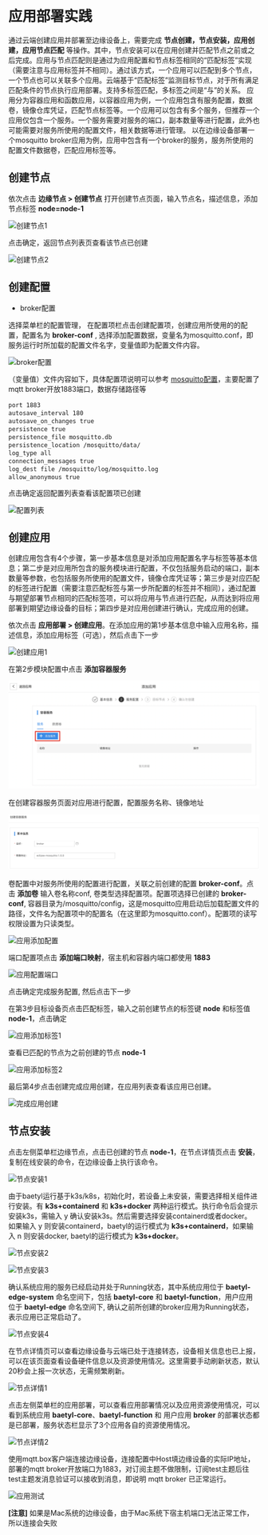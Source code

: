 # 应用部署实践

通过云端创建应用并部署至边缘设备上，需要完成 **节点创建，节点安装，应用创建，应用节点匹配** 等操作。其中，节点安装可以在应用创建并匹配节点之前或之后完成。应用与节点匹配则是通过为应用配置和节点标签相同的“匹配标签”实现（需要注意与应用标签并不相同）。通过该方式，一个应用可以匹配到多个节点，一个节点也可以关联多个应用。云端基于“匹配标签”监测目标节点，对于所有满足匹配条件的节点执行应用部署。支持多标签匹配，多标签之间是“与”的关系。
应用分为容器应用和函数应用，以容器应用为例，一个应用包含有服务配置，数据卷，镜像仓库凭证，匹配节点标签等。一个应用可以包含有多个服务，但推荐一个应用仅包含一个服务。一个服务需要对服务的端口，副本数量等进行配置，此外也可能需要对服务所使用的配置文件，相关数据等进行管理。
以在边缘设备部署一个mosquitto broker应用为例，应用中包含有一个broker的服务，服务所使用的配置文件数据卷，匹配应用标签等。

## 创建节点
依次点击 **边缘节点 > 创建节点** 打开创建节点页面，输入节点名，描述信息，添加节点标签  **node=node-1**

![创建节点1](../images/practice/application-deployment/01-create-node-1.png)

点击确定，返回节点列表页查看该节点已创建

![创建节点2](../images/practice/application-deployment/02-create-node-2.png)

## 创建配置

* broker配置

选择菜单栏的配置管理， 在配置项栏点击创建配置项，创建应用所使用的的配置，配置名为 **broker-conf** , 选择添加配置数据，变量名为mosquitto.conf，即服务运行时所加载的配置文件名字，变量值即为配置文件内容。

![broker配置](../images/practice/application-deployment/03-node-broker-conf.png)

（变量值）文件内容如下，具体配置项说明可以参考 [mosquitto配置](https://mosquitto.org/man/mosquitto-conf-5.html)，主要配置了mqtt broker开放1883端口，数据存储路径等
```
port 1883
autosave_interval 180
autosave_on_changes true
persistence true
persistence_file mosquitto.db
persistence_location /mosquitto/data/
log_type all
connection_messages true
log_dest file /mosquitto/log/mosquitto.log
allow_anonymous true
```

点击确定返回配置列表查看该配置项已创建

![配置列表](../images/practice/application-deployment/04-conf-list.png)

## 创建应用

创建应用包含有4个步骤，第一步基本信息是对添加应用配置名字与标签等基本信息；第二步是对应用所包含的服务模块进行配置，不仅包括服务启动的端口，副本数量等参数，也包括服务所使用的配置文件，镜像仓库凭证等；第三步是对应匹配的标签进行配置（需要注意匹配标签与第一步所配置的标签并不相同），通过配置与期望部署节点相同的匹配标签项，可以将应用与节点进行匹配，从而达到将应用部署到期望边缘设备的目标；第四步是对应用创建进行确认，完成应用的创建。

依次点击 **应用部署 > 创建应用**。在添加应用的第1步基本信息中输入应用名称，描述信息，添加应用标签（可选），然后点击下一步

![创建应用1](../images/practice/application-deployment/05-create-application-1.png)

在第2步模块配置中点击 **添加容器服务**

![应用添加服务1](../images/practice/application-deployment/06-application-add-service-1.png)

在创建容器服务页面对应用进行配置，配置服务名称、镜像地址

![应用添加服务2](../images/practice/application-deployment/07-application-add-service-2.png)

卷配置中对服务所使用的配置进行配置，关联之前创建的配置 **broker-conf**。点击 **添加卷** 输入卷名称conf, 卷类型选择配置项。配置项选择已创建的 **broker-conf**, 容器目录为/mosquitto/config，这是mosquitto应用启动后加载配置文件的路径，文件名为配置项中的配置名（在这里即为mosquitto.conf）。配置项的读写权限设置为只读类型。

![应用添加配置](../images/practice/application-deployment/08-application-add-conf.png)

端口配置项点击 **添加端口映射**，宿主机和容器内端口都使用 **1883**

![应用配置端口](../images/practice/application-deployment/09-application-configure-port.png)

点击确定完成服务配置, 然后点击下一步

在第3步目标设备页点击匹配标签，输入之前创建节点的标签键 **node** 和标签值 **node-1**，点击确定

![应用添加标签1](../images/practice/application-deployment/10-application-add-labels-1.png)

查看已匹配的节点为之前创建的节点 **node-1**

![应用添加标签2](../images/practice/application-deployment/11-application-add-labels-2.png)

最后第4步点击创建完成应用创建，在应用列表查看该应用已创建。

![完成应用创建](../images/practice/application-deployment/12-application-list.png)

## 节点安装

点击左侧菜单栏边缘节点，点击已创建的节点 **node-1**，在节点详情页点击 **安装**，复制在线安装的命令，在边缘设备上执行该命令。

![节点安装1](../images/practice/application-deployment/13-node-installation-1.png)

由于baetyl运行基于k3s/k8s，初始化时，若设备上未安装，需要选择相关组件进行安装。有 **k3s+containerd** 和 **k3s+docker** 两种运行模式。执行命令后会提示安装k3s，需输入 y 确认安装k3s。然后需要选择安装containerd或者docker。 如果输入 y 则安装containerd，baetyl的运行模式为 **k3s+containerd**，如果输入 n 则安装docker, baetyl的运行模式为 **k3s+docker**。

![节点安装2](../images/practice/application-deployment/14-node-installation-2.png)

![节点安装3](../images/practice/application-deployment/15-node-installation-3.png)

确认系统应用的服务已经启动并处于Running状态，其中系统应用位于 **baetyl-edge-system** 命名空间下，包括 **baetyl-core** 和 **baetyl-function**，用户应用位于 **baetyl-edge** 命名空间下, 确认之前所创建的broker应用为Running状态，表示应用已正常启动了。

![节点安装4](../images/practice/application-deployment/16-node-installation-4.png)

在节点详情页可以查看边缘设备与云端已处于连接转态，设备相关信息也已上报，可以在该页面查看设备硬件信息以及资源使用情况。这里需要手动刷新状态，默认20秒会上报一次状态，无需频繁刷新。

![节点详情1](../images/practice/application-deployment/17-node-detail-1.png)

点击左侧菜单栏的应用部署，可以查看应用部署情况以及应用资源使用情况，可以看到系统应用 **baetyl-core**、**baetyl-function** 和 用户应用 **broker** 的部署状态都是已部署，服务状态栏显示了3个应用各自的资源使用情况。

![节点详情2](../images/practice/application-deployment/18-node-detail-2.png)

使用mqtt.box客户端连接边缘设备，连接配置中Host填边缘设备的实际IP地址，部署的mqtt broker开放端口为1883，对订阅主题不做限制，订阅test主题后往test主题发消息验证可以接收到消息，即说明 mqtt broker 已正常运行。

![应用测试](../images/practice/application-deployment/19-application-test.png)

**[注意]** 如果是Mac系统的边缘设备，由于Mac系统下宿主机端口无法正常工作，所以连接会失败
